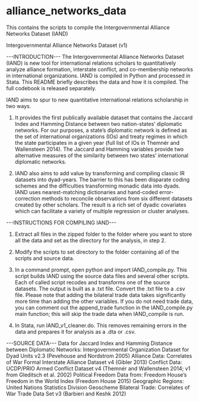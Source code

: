 # alliance_networks_data
This contains the scripts to compile the Intergovernmental Alliance Networks Dataset (IAND)

Intergovernmental Alliance Networks Dataset (v1)

---INTRODUCTION---
The Intergovernmental Alliance Networks Dataset (IAND) is new tool for international relations scholars to quantitatively analyze alliance formation, interstate conflict, and co-membership networks in international organizations.  IAND is compiled in Python and processed in Stata.  This README briefly describes the data and how it is compiled.  The full codebook is released separately.

IAND aims to spur to new quantitative international relations scholarship in two ways.  

1) It provides the first publically available dataset that contains the Jaccard Index and Hamming Distance between two nation-states’ diplomatic networks.  For our purposes, a state’s diplomatic network is defined as the set of international organizations (IOs) and treaty regimes in which the state participates in a given year (full list of IOs in Themnér and Wallensteen 2014).  The Jaccard and Hamming variables provide two alternative measures of the similarity between two states’ international diplomatic networks.

2) IAND also aims to add value by transforming and compiling classic IR datasets into dyad-years.  The barrier to this has been disparate coding schemes and the difficulties transforming monadic data into dyads.  IAND uses nearest-matching dictionaries and hand-coded error-correction methods to reconcile observations from six different datasets created by other scholars.  The result is a rich set of dyadic covariates which can facilitate a variety of multiple regression or cluster analyses.

---INSTRUCTIONS FOR COMPILING IAND---

1) Extract all files in the zipped folder to the folder where you want to store all the data and set as the directory for the analysis, in step 2.

2) Modify the scripts to set directory to the folder containing all of the scripts and source data.  

3) In a command prompt, open python and import IAND_compile.py. This script builds IAND using the source data files and several other scripts. Each of called script recodes and transforms one of the source datasets. The output is built as a .txt file. Convert the .txt file to a .csv file.  Please note that adding the bilateral trade data takes significantly more time than adding the other variables.  If you do not need trade data, you can comment out the append_trade function in the IAND_compile.py main function; this will skip the trade data when IAND_compile is run.

4) In Stata, run IAND_v1_cleaner.do.  This removes remaining errors in the data and prepares it for analysis as a .dta or .csv.

---SOURCE DATA---
Data for Jaccard Index and Hamming Distance between Diplomatic Networks:  Intergovernmental Organization Dataset for Dyad Units v2.3 (Pevehouse and Nordstrom 2005)
Alliance Data: Correlates of War Formal Interstate Alliance Dataset v4 (Gibler 2013)
Conflict Data: UCDP/PRIO Armed Conflict Dataset v4 (Themnér and Wallensteen 2014; v1 from Gleditsch et al. 2002)
Political Freedom Data from: Freedom House’s Freedom in the World Index (Freedom House 2015)
Geographic Regions: United Nations Statistics Division Geoscheme
Bilateral Trade: Correlates of War Trade Data Set v3 (Barbieri and Keshk 2012)

